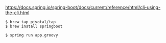 
https://docs.spring.io/spring-boot/docs/current/reference/html/cli-using-the-cli.html

```
$ brew tap pivotal/tap
$ brew install springboot

$ spring run app.groovy
```
